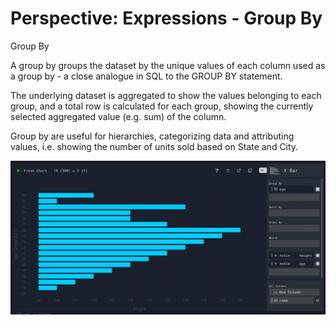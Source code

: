 # Perspective: Expressions - Group By

Group By

A group by groups the dataset by the unique values of each column used as a group by - a close analogue in SQL to the GROUP BY statement. 

The underlying dataset is aggregated to show the values belonging to each group, and a total row is calculated for each group, showing the currently selected aggregated value (e.g. sum) of the column. 

Group by are useful for hierarchies, categorizing data and attributing values, i.e. showing the number of units sold based on State and City.

![Group By Example](./images/user/041_Perspective__Expressions___Group_By_1.png)

